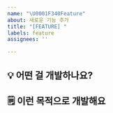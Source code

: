 ```yaml
---
name: "\U0001F340Feature"
about: 새로운 기능 추가
title: "[FEATURE] "
labels: feature
assignees: ''

---
```


## 💡 어떤 걸 개발하나요?


## 🗒️ 이런 목적으로 개발해요
